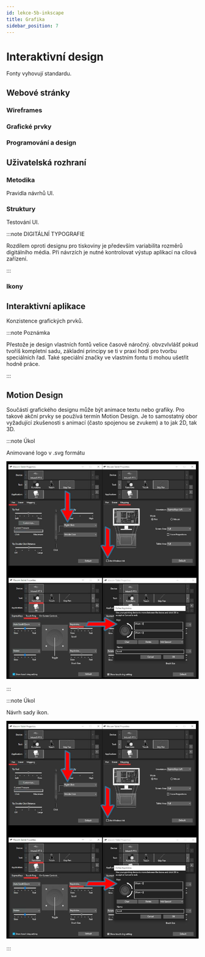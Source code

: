 ```yaml
---
id: lekce-5b-inkscape
title: Grafika
sidebar_position: 7
---
```


# Interaktivní design
Fonty vyhovují standardu.

## Webové stránky
### Wireframes
### Grafické prvky
### Programování a design

## Uživatelská rozhraní
### Metodika
Pravidla návrhů UI.
### Struktury
Testování UI.

:::note DIGITÁLNÍ TYPOGRAFIE

Rozdílem oproti designu pro tiskoviny je především variabilita rozměrů digitálního média. Při návrzích je nutné kontrolovat výstup aplikací na cílová zařízení.

:::
### Ikony


## Interaktivní aplikace
Konzistence grafických prvků.

:::note Poznámka

 Přestože je design vlastních fontů velice časově náročný. obvzvlvlášť pokud tvoříš kompletní sadu, základní principy se ti v praxi hodí pro tvorbu speciálních řad. Také speciální značky ve vlastním fontu ti mohou ušetřit hodně práce.

:::

## Motion Design

Součástí grafického designu může být animace textu nebo grafiky. Pro takové akční prvky se používá termín Motion Design. Je to samostatný obor vyžadující zkušenosti s animací (často spojenou se zvukem) a to jak 2D, tak 3D.


:::note Úkol

 Animované logo v .svg formátu


 ![image](../img/wacom.jpg)

:::

:::note Úkol

 Návrh sady ikon.


 ![image](../img/wacom.jpg)

:::
